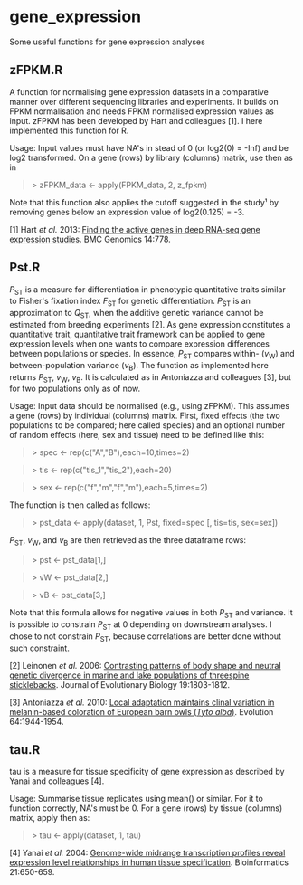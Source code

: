 # gene_expression
Some useful functions for gene expression analyses

## zFPKM.R

A function for normalising gene expression datasets in a comparative manner over different sequencing libraries and experiments. It builds on FPKM normalisation and needs FPKM normalised expression values as input. zFPKM has been developed by Hart and colleagues [1]. I here implemented this function for R.

Usage: Input values must have NA's in stead of 0 (or log2(0) = -Inf) and be log2 transformed. On a gene (rows) by library (columns) matrix, use then as in

>\> zFPKM_data <- apply(FPKM_data, 2, z_fpkm)

Note that this function also applies the cutoff suggested in the study¹ by removing genes below an expression value of log2(0.125) = -3.

[1] Hart *et al.* 2013: [Finding the active genes in deep RNA-seq gene expression studies](https://doi.org/10.1186/1471-2164-14-778). BMC Genomics 14:778.

## Pst.R

*P*<sub>ST</sub> is a measure for differentiation in phenotypic quantitative traits similar to Fisher's fixation index *F*<sub>ST</sub> for genetic differentiation. *P*<sub>ST</sub> is an approximation to *Q*<sub>ST</sub>, when the additive genetic variance cannot be estimated from breeding experiments [2]. As gene expression constitutes a quantitative trait, quantitative trait framework can be applied to gene expression levels when one wants to compare expression differences between populations or species. In essence, *P*<sub>ST</sub> compares within- (*v*<sub>W</sub>) and between-population variance (*v*<sub>B</sub>). The function as implemented here returns *P*<sub>ST</sub>, *v*<sub>W</sub>, *v*<sub>B</sub>. It is calculated as in Antoniazza and colleagues [3], but for two populations only as of now.

Usage: Input data should be normalised (e.g., using zFPKM). This assumes a gene (rows) by individual (columns) matrix. First, fixed effects (the two populations to be compared; here called species) and an optional number of random effects (here, sex and tissue) need to be defined like this:

>\> spec <- rep(c("A","B"),each=10,times=2)

>\> tis <- rep(c("tis\_1","tis\_2"),each=20)

>\> sex <- rep(c("f","m","f","m"),each=5,times=2)

The function is then called as follows:

>\> pst_data <- apply(dataset, 1, Pst, fixed=spec [, tis=tis, sex=sex])

*P*<sub>ST</sub>, *v*<sub>W</sub>, and *v*<sub>B</sub> are then retrieved as the three dataframe rows:

>\> pst <- pst_data[1,]

>\> vW <- pst_data[2,]

>\> vB <- pst_data[3,]

Note that this formula allows for negative values in both *P*<sub>ST</sub> and variance. It is possible to constrain *P*<sub>ST</sub> at 0 depending on downstream analyses. I chose to not constrain *P*<sub>ST</sub>, because correlations are better done without such constraint.

[2] Leinonen *et al.* 2006: [Contrasting patterns of body shape and neutral genetic divergence in marine and lake populations of threespine sticklebacks](https://doi.org/10.1111/j.1420-9101.2006.01182.x). Journal of Evolutionary Biology 19:1803-1812.

[3] Antoniazza *et al.* 2010: [Local adaptation maintains clinal variation in melanin-based coloration of European barn owls (*Tyto alba*)](https://doi.org/10.1111/j.1558-5646.2010.00969.x). Evolution 64:1944-1954.

## tau.R

tau is a measure for tissue specificity of gene expression as described by Yanai and colleagues [4].

Usage: Summarise tissue replicates using mean() or similar. For it to function correctly, NA's must be 0. For a gene (rows) by tissue (columns) matrix, apply then as:

>\> tau <- apply(dataset, 1, tau)

[4] Yanai *et al.* 2004: [Genome-wide midrange transcription profiles reveal expression level relationships in human tissue specification](https://doi.org/10.1093/bioinformatics/bti042). Bioinformatics 21:650-659.
